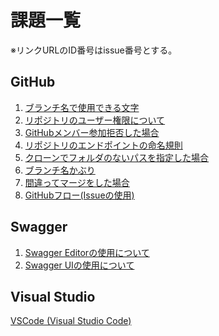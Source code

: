 # 課題一覧

※リンクURLのID番号はissue番号とする。

## GitHub

1. [ブランチ名で使用できる文字][54_1]
1. [リポジトリのユーザー権限について][54_2]
1. [GitHubメンバー参加拒否した場合][54_3]
1. [リポジトリのエンドポイントの命名規則][12]
1. [クローンでフォルダのないパスを指定した場合][13]
1. [ブランチ名かぶり][14]
1. [間違ってマージをした場合][54_7]
1. [GitHubフロー(Issueの使用)][11]


## Swagger

1. [Swagger Editorの使用について][23]
1. [Swagger UIの使用について][24]

## Visual Studio

[VSCode (Visual Studio Code)][10]



[10]: https://github.com/akekaneko/swagger-sample/blob/master/VSCode_DebuggerForChrome.md "VSCode (Visual Studio Code)"
[11]: https://github.com/akekaneko/swagger-sample/blob/master/GitHubFlow.md "GitHubフロー(Issueの使用)"
[12]: https://github.com/akekaneko/swagger-sample/blob/master/GitHubRepository.md "リポジトリのエンドポイントの命名規則"
[13]: https://github.com/akekaneko/swagger-sample/blob/master/SourceTreeClone.md "クローンでフォルダのないパスを指定した場合"
[14]: https://github.com/akekaneko/swagger-sample/blob/master/GitHubBranchSuffers.md "ブランチ名かぶり"
[22]: https://github.com/akekaneko/swagger-sample/blob/master/IssueGithub.md "IssueGithub.md"
[54_1]: https://github.com/akekaneko/swagger-sample/blob/master/Github_kadai1_charactos.md "ブランチ名で使用できる文字"
[54_2]: https://github.com/akekaneko/swagger-sample/blob/master/Github_kadai2_authority.md "リポジトリのユーザー権限について"
[54_3]: https://github.com/akekaneko/swagger-sample/blob/master/Github_kadai3_defy.md "GitHubメンバー参加拒否した場合"
[54_7]: https://github.com/akekaneko/swagger-sample/blob/master/Github_kadai7_revert.md "間違ってマージをした場合"
[23]: https://github.com/akekaneko/swagger-sample/blob/master/SwaggerEditor.md "Swagger Editorの使用について"
[24]: https://github.com/akekaneko/swagger-sample/blob/master/SwaggerUI.md "Swagger UIの使用について"
